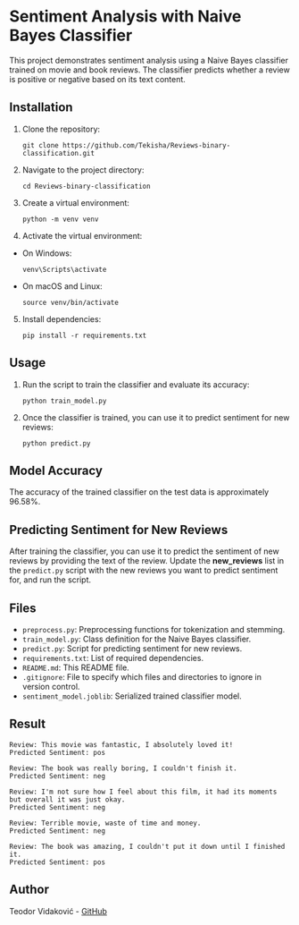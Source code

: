 # Sentiment Analysis with Naive Bayes Classifier

This project demonstrates sentiment analysis using a Naive Bayes classifier trained on movie and book reviews. The classifier predicts whether a review is positive or negative based on its text content.

## Installation

1. Clone the repository:
    ```
    git clone https://github.com/Tekisha/Reviews-binary-classification.git
    ```

2. Navigate to the project directory:
    ```
    cd Reviews-binary-classification
    ```


3. Create a virtual environment:
    ```
    python -m venv venv
    ```


4. Activate the virtual environment:
- On Windows:
  ```
  venv\Scripts\activate
  ```
- On macOS and Linux:
  ```
  source venv/bin/activate
  ```

5. Install dependencies:
    ```
    pip install -r requirements.txt
    ```


## Usage

1. Run the script to train the classifier and evaluate its accuracy:
    ```
    python train_model.py
    ```

2. Once the classifier is trained, you can use it to predict sentiment for new reviews:
    ```
    python predict.py
    ```

## Model Accuracy
The accuracy of the trained classifier on the test data is approximately 96.58%.

## Predicting Sentiment for New Reviews
After training the classifier, you can use it to predict the sentiment of new reviews by providing the text of the review. Update the **new_reviews** list in the `predict.py` script with the new reviews you want to predict sentiment for, and run the script.

## Files
- `preprocess.py`: Preprocessing functions for tokenization and stemming.
- `train_model.py`: Class definition for the Naive Bayes classifier.
- `predict.py`: Script for predicting sentiment for new reviews.
- `requirements.txt`: List of required dependencies.
- `README.md`: This README file.
- `.gitignore`: File to specify which files and directories to ignore in version control.
- `sentiment_model.joblib`: Serialized trained classifier model.

## Result

```
Review: This movie was fantastic, I absolutely loved it!
Predicted Sentiment: pos

Review: The book was really boring, I couldn't finish it.
Predicted Sentiment: neg

Review: I'm not sure how I feel about this film, it had its moments but overall it was just okay.
Predicted Sentiment: neg

Review: Terrible movie, waste of time and money.
Predicted Sentiment: neg

Review: The book was amazing, I couldn't put it down until I finished it.
Predicted Sentiment: pos
```

## Author
Teodor Vidaković - [GitHub](https://github.com/Tekisha)